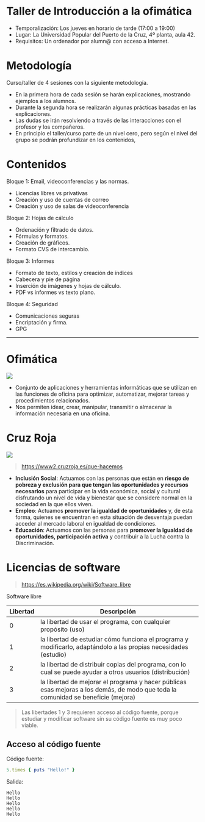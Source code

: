 
# Taller de Introducción a la ofimática

* Temporalización: Los jueves en horario de tarde (17:00 a 19:00)
* Lugar: La Universidad Popular del Puerto de la Cruz, 4º planta, aula 42.
* Requisitos: Un ordenador por alumn@ con acceso a Internet.

# Metodología

Curso/taller de 4 sesiones con la siguiente metodología.

* En la primera hora de cada sesión se harán explicaciones, mostrando ejemplos a los alumnos.
* Durante la segunda hora se realizarán algunas prácticas basadas en las explicaciones.
* Las dudas se irán resolviendo a través de las interacciones con el profesor y los compañeros.
* En principio el taller/curso parte de un nivel cero, pero según el nivel del grupo se podrán profundizar en los contenidos,

# Contenidos

Bloque 1: Email, videoconferencias y las normas.

* Licencias libres vs privativas
* Creación y uso de cuentas de correo
* Creación y uso de salas de videoconferencia

Bloque 2: Hojas de cálculo

* Ordenación y filtrado de datos.
* Fórmulas y formatos.
* Creación de gráficos.
* Formato CVS de intercambio.

Bloque 3: Informes

* Formato de texto, estilos y creación de índices
* Cabecera y pie de página
* Inserción de imágenes y hojas de cálculo.
* PDF vs informes vs texto plano.

Bloque 4: Seguridad

* Comunicaciones seguras
* Encriptación y firma.
* GPG

---

# Ofimática

![](https://www.copiadoraseimpresoras.com/wp-content/uploads/2017/06/daisi-ofimatica-ofimatica.jpg)

* Conjunto de aplicaciones y herramientas informáticas que se utilizan en las funciones de oficina para optimizar, automatizar, mejorar tareas y procedimientos relacionados.
* Nos permiten idear, crear, manipular, transmitir o almacenar la información necesaria en una oficina.

# Cruz Roja

![](https://www2.cruzroja.es/documents/5640665/13624839/CRUZ+ROJA+VERTICAL+ALTA.jpeg/c2a5f9d4-a060-286c-160f-b4de0a0b74c0?version=1.0&t=1610983902639&imagePreview=1)

> https://www2.cruzroja.es/que-hacemos

* **Inclusión Social**: Actuamos con las personas que están en **riesgo de pobreza y exclusión para que tengan las oportunidades y recursos necesarios** para participar en la vida económica, social y cultural disfrutando un nivel de vida y bienestar que se considere normal en la sociedad en la que ellos viven.
* **Empleo**: Actuamos **promover la igualdad de oportunidades** y, de esta forma, quienes se encuentran en esta situación de desventaja puedan acceder al mercado laboral en igualdad de condiciones.
* **Educación**: Actuamos con las personas para **promover la Igualdad de oportunidades, participación activa** y contribuir a la Lucha contra la Discriminación.

# Licencias de software

> https://es.wikipedia.org/wiki/Software_libre

Software libre

| Libertad | Descripción |
| -------- | ----------- |
| 0        | la libertad de usar el programa, con cualquier propósito (uso) |
| 1        | la libertad de estudiar cómo funciona el programa y modificarlo, adaptándolo a las propias necesidades (estudio) |
| 2        | la libertad de distribuir copias del programa, con lo cual se puede ayudar a otros usuarios (distribución) |
| 3        | la libertad de mejorar el programa y hacer públicas esas mejoras a los demás, de modo que toda la comunidad se beneficie (mejora) |

> Las libertades 1 y 3 requieren acceso al código fuente, porque estudiar y modificar software sin su código fuente es muy poco viable.

## Acceso al código fuente

Código fuente:

```ruby
5.times { puts "Hello!" }
```

Salida:

```
Hello
Hello
Hello
Hello
Hello
```
